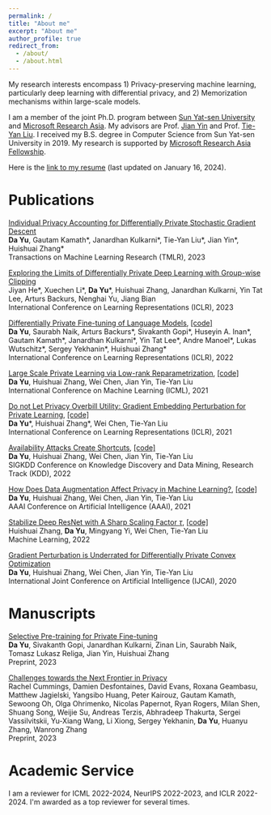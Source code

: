 ```yaml
---
permalink: /
title: "About me"
excerpt: "About me"
author_profile: true
redirect_from: 
  - /about/
  - /about.html
---
```


My research interests encompass 1) Privacy-preserving machine learning, particularly deep learning with differential privacy, and 2) Memorization mechanisms within large-scale models. 

I am a member of the joint Ph.D. program between [Sun Yat-sen University](https://en.wikipedia.org/wiki/Sun_Yat-sen_University) and [Microsoft Research Asia](https://www.microsoft.com/en-us/research/lab/microsoft-research-asia/). My advisors are Prof. [Jian Yin](https://openreview.net/profile?id=~Jian_Yin3) and Prof. [Tie-Yan Liu](https://www.microsoft.com/en-us/research/people/tyliu/). I received my B.S. degree in Computer Science from Sun Yat-sen University in 2019. My research is supported by [Microsoft Research Asia Fellowship](https://www.microsoft.com/en-us/research/academic-program/fellowships-microsoft-research-asia/). 

Here is the [link to my resume](https://drive.google.com/file/d/1wUojmDtDDQYA2iBVYYy6r726x2zdLg6h/view?usp=sharing) (last updated on January 16, 2024).






Publications
======

[Individual Privacy Accounting for Differentially Private Stochastic Gradient Descent](https://arxiv.org/abs/2206.02617)<br>
**Da Yu**, Gautam Kamath\*, Janardhan Kulkarni\*, Tie-Yan Liu\*, Jian Yin\*, Huishuai Zhang\*<br>
Transactions on Machine Learning Research (TMLR), 2023
    
[Exploring the Limits of Differentially Private Deep Learning with Group-wise Clipping](https://openreview.net/pdf?id=oze0clVGPeX)<br>
Jiyan He\*, Xuechen Li\*, **Da Yu**\*, Huishuai Zhang, Janardhan Kulkarni, Yin Tat Lee, Arturs Backurs, Nenghai Yu, Jiang Bian<br>
International Conference on Learning Representations (ICLR), 2023

[Differentially Private Fine-tuning of Language Models](https://arxiv.org/abs/2110.06500), [[code]](https://github.com/huseyinatahaninan/Differentially-Private-Fine-tuning-of-Language-Models)<br>
**Da Yu**, Saurabh Naik, Arturs Backurs\*, Sivakanth Gopi\*, Huseyin A. Inan\*, Gautam Kamath\*, Janardhan Kulkarni\*, Yin Tat Lee\*, Andre Manoel\*, Lukas Wutschitz\*, Sergey Yekhanin\*, Huishuai Zhang\*<br>
International Conference on Learning Representations (ICLR), 2022

[Large Scale Private Learning via Low-rank Reparametrization](https://arxiv.org/abs/2106.09352), [[code]](https://github.com/dayu11/Differentially-Private-Deep-Learning)<br>
**Da Yu**, Huishuai Zhang, Wei Chen, Jian Yin, Tie-Yan Liu<br>
International Conference on Machine Learning (ICML), 2021

[Do not Let Privacy Overbill Utility: Gradient Embedding Perturbation for Private Learning](https://arxiv.org/abs/2102.12677), [[code]](https://github.com/dayu11/Differentially-Private-Deep-Learning/tree/main/vision/GEP)<br>
**Da Yu**\*, Huishuai Zhang\*, Wei Chen, Tie-Yan Liu<br>
International Conference on Learning Representations (ICLR), 2021

[Availability Attacks Create Shortcuts](https://arxiv.org/abs/2111.00898), [[code]](https://github.com/dayu11/Availability-Attacks-Create-Shortcuts)<br>
**Da Yu**, Huishuai Zhang, Wei Chen, Jian Yin, Tie-Yan Liu<br>
SIGKDD Conference on Knowledge Discovery and Data Mining, Research Track (KDD), 2022

[How Does Data Augmentation Affect Privacy in Machine Learning?](https://arxiv.org/abs/2007.10567), [[code]](https://github.com/dayu11/MI_with_DA)<br>
**Da Yu**, Huishuai Zhang, Wei Chen, Jian Yin, Tie-Yan Liu<br>
AAAI Conference on Artificial Intelligence (AAAI), 2021

[Stabilize Deep ResNet with A Sharp Scaling Factor $\tau$](https://arxiv.org/abs/1903.07120), [[code]](https://github.com/dayu11/tau-ResNet)<br>
Huishuai Zhang, **Da Yu**, Mingyang Yi, Wei Chen, Tie-Yan Liu<br> 
Machine Learning, 2022


[Gradient Perturbation is Underrated for Differentially Private Convex Optimization](https://arxiv.org/abs/1911.11363)<br>
**Da Yu**, Huishuai Zhang, Wei Chen, Jian Yin, Tie-Yan Liu<br>
International Joint Conference on Artificial Intelligence (IJCAI), 2020

Manuscripts
======
[Selective Pre-training for Private Fine-tuning](https://arxiv.org/abs/2305.13865)<br>
**Da Yu**, Sivakanth Gopi, Janardhan  Kulkarni, Zinan Lin, Saurabh Naik, Tomasz Lukasz Religa, Jian Yin, Huishuai Zhang<br>
Preprint, 2023

[Challenges towards the Next Frontier in Privacy](https://arxiv.org/abs/2304.06929)<br>
Rachel Cummings, Damien Desfontaines, David Evans, Roxana Geambasu, Matthew Jagielski, Yangsibo Huang, Peter Kairouz, Gautam Kamath, Sewoong Oh, Olga Ohrimenko, Nicolas Papernot, Ryan Rogers, Milan Shen, Shuang Song, Weijie Su, Andreas Terzis, Abhradeep Thakurta, Sergei Vassilvitskii, Yu-Xiang Wang, Li Xiong, Sergey Yekhanin, **Da Yu**, Huanyu Zhang, Wanrong Zhang<br>
Preprint, 2023

Academic Service
======
I am a reviewer for ICML 2022-2024, NeurIPS 2022-2023, and ICLR 2022-2024. I'm awarded as a top reviewer for several times.

